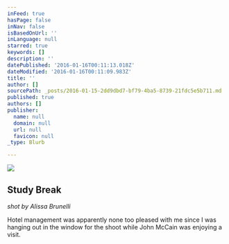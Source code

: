 ```yaml
---
inFeed: true
hasPage: false
inNav: false
isBasedOnUrl: ''
inLanguage: null
starred: true
keywords: []
description: ''
datePublished: '2016-01-16T00:11:13.018Z'
dateModified: '2016-01-16T00:11:09.983Z'
title: ''
author: []
sourcePath: _posts/2016-01-15-2dd9dbd7-bf79-4ba5-8739-21fdc5e5b711.md
published: true
authors: []
publisher:
  name: null
  domain: null
  url: null
  favicon: null
_type: Blurb

---
```

![](https://s3-us-west-2.amazonaws.com/the-grid-img/p/93018385a7c1e892e664eb7d96ebe900cab79a66.jpg)

## Study Break

_shot by Alissa Brunelli_

Hotel management was apparently none too pleased with me since I was hanging out in the window for the shoot while John McCain was enjoying a visit.